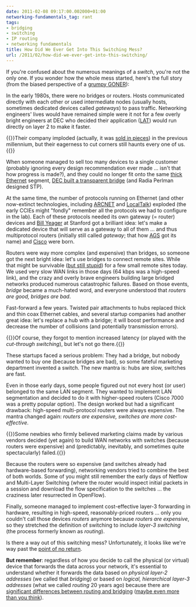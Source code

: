 ```yaml
---
date: 2011-02-08 09:17:00.002000+01:00
networking-fundamentals_tag: rant
tags:
- bridging
- switching
- IP routing
- networking fundamentals
title: How Did We Ever Get Into This Switching Mess?
url: /2011/02/how-did-we-ever-get-into-this-switching/
---
```

If you're confused about the numerous meanings of a *switch*, you're not the only one. If you wonder how the whole mess started, here's the full story (from the biased perspective of a [grumpy GONER](http://etherealmind.com/network-dictionary-goners/)):

In the early 1980s, there were no bridges or routers. Hosts communicated directly with each other or used intermediate nodes (usually hosts, sometimes dedicated devices called *gateways*) to pass traffic. Networking engineers' lives would have remained simple were it not for a few overly bright engineers at DEC who decided their application ([LAT](http://en.wikipedia.org/wiki/Local_Area_Transport)) would run directly on layer 2 to make it faster.

{{<note>}}Their company imploded (actually, it was [sold in pieces](http://en.wikipedia.org/wiki/Digital_Equipment_Corporation#Final_years)) in the previous millennium, but their eagerness to cut corners still haunts every one of us.{{</note>}}
<!--more-->
When someone managed to sell too many devices to a single customer (probably ignoring every design recommendation ever made \... isn't that how progress is made?), and they could no longer fit onto the same [thick Ethernet](http://en.wikipedia.org/wiki/10BASE5) segment, [DEC built a transparent bridge](/2010/07/bridges-kludge-that-shouldnt-exist/) (and Radia Perlman designed STP).

At the same time, the number of protocols running on Ethernet (and other now-extinct technologies, including [ARCNET](http://en.wikipedia.org/wiki/Arcnet) and [LocalTalk](http://en.wikipedia.org/wiki/Appletalk#Physical_implementation)) exploded (the early CCIEs might "fondly" remember all the protocols we had to configure in the lab). Each of these protocols needed its own gateway (= router) devices and [Bill Yeager](http://en.wikipedia.org/wiki/William_Yeager) at Stanford got a brilliant idea: let's make a dedicated device that will serve as a gateway to all of them \... and thus multiprotocol routers (initially still called *gateway*; that how [AGS](http://steverossen.com/a-picture-worth-sharing/) got its name) and [Cisco](http://en.wikipedia.org/wiki/Cisco#Corporate_history) were born.

Routers were way more complex (and expensive) than bridges, so someone got the next bright idea: let's use bridges to connect remote sites. While that might be survivable ([but still stupid](/2009/05/vpls-is-not-aspirin/)) for a few small remote sites today. We used very slow WAN links in those days (64 kbps was a high-speed link), and the crazy and overly brave engineers building large bridged networks produced numerous catastrophic failures. Based on those events, *bridge* became a much-hated word, and everyone understood that *routers are good, bridges are bad*.

Fast-forward a few years. Twisted pair attachments to hubs replaced thick and thin coax Ethernet cables, and several startup companies had another great idea: let's replace a hub with a bridge; it will boost performance and decrease the number of collisions (and potentially transmission errors).

{{<note>}}Of course, they forgot to mention increased latency (or played with the *cut-through switching*), but let's not go there.{{</note>}}

These startups faced a serious problem: They had a bridge, but nobody wanted to buy one (because bridges are bad), so some fateful marketing department invented a switch. The new mantra is: hubs are slow, switches are fast.

Even in those early days, some people figured out not every host (or user) belonged to the same LAN segment. They wanted to implement LAN segmentation and decided to do it with higher-speed routers (Cisco 7000 was a pretty popular option). The design worked but had a significant drawback: high-speed multi-protocol routers were always expensive. The mantra changed again: *routers are expensive, switches are more cost-effective*.

{{<note>}}Some newbies who firmly believed marketing claims made by various vendors decided (yet again) to build WAN networks with switches (because routers were expensive) and (predictably, inevitably, and sometimes quite spectacularly) failed.{{</note>}}

Because the routers were so expensive (and switches already had hardware-based forwarding), networking vendors tried to combine the best of both worlds. Some of you might still remember the early days of Netflow and Multi-Layer Switching (where the router would inspect initial packets in a session and download the flow specification to the switches \... the craziness later resurrected in OpenFlow).

Finally, someone managed to implement cost-effective layer-3 forwarding in hardware, resulting in high-speed, reasonably-priced routers \... only you couldn't call those devices *routers* anymore because *routers are expensive*, so they stretched the definition of switching to include *layer-3 switching* (the process formerly known as *routing*).

Is there a way out of this switching mess? Unfortunately, it looks like we're way past the [point of no return](http://en.wikipedia.org/wiki/Point_of_no_return).

**But remember**: regardless of how you decide to call the physical (or virtual) device that forwards the data across your network, it's essential to understand whether it forwards the data based on *physical layer-2 addresses* (we called that *bridging*) or based on *logical, hierarchical layer-3 addresses* (what we called *routing* 20 years ago) because there are [significant differences between routing and bridging](/2010/07/bridging-and-routing-is-there/) ([maybe even more than you think](/2010/07/bridging-and-routing-part-ii/)).
